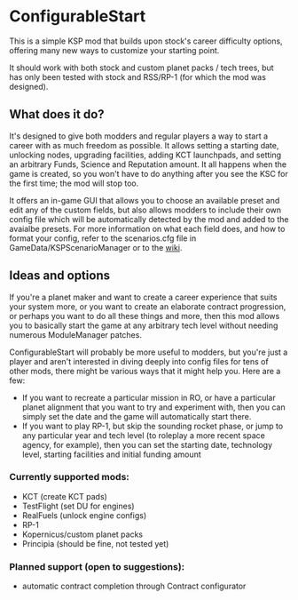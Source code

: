# ConfigurableStart

This is a simple KSP mod that builds upon stock's career difficulty options, offering many new ways to customize your starting point.

It should work with both stock and custom planet packs / tech trees, but has only been tested with stock and RSS/RP-1 (for which the mod was designed).

## What does it do?
It's designed to give both modders and regular players a way to start a career with as much freedom as possible. It allows setting a starting date, unlocking nodes,
upgrading facilities, adding KCT launchpads, and setting an arbitrary Funds, Science and Reputation amount. It all happens when the game is created, so you won't have to
do anything after you see the KSC for the first time; the mod will stop too.

It offers an in-game GUI that allows you to choose an available preset and edit any of the custom fields, but also allows modders to include their own config file which will
be automatically detected by the mod and added to the avaialbe presets. For more information on what each field does, and how to format your config, refer to the scenarios.cfg
file in GameData/KSPScenarioManager or to the [wiki](https://github.com/Standecco/ConfigurableStart/wiki).

## Ideas and options
If you're a planet maker and want to create a career experience that suits your system more, or you want to create an elaborate contract progression, or perhaps you want
to do all these things and more, then this mod allows you to basically start the game at any arbitrary tech level without needing numerous ModuleManager patches.

ConfigurableStart will probably be more useful to modders, but you're just a player and aren't interested in diving deeply into config files for tens of other mods, there might be various
ways that it might help you. Here are a few:
- If you want to recreate a particular mission in RO, or have a particular planet alignment that you want to try and experiment with, then you can simply set the date and the game
will automatically start there.
- If you want to play RP-1, but skip the sounding rocket phase, or jump to any particular year and tech level (to roleplay a more recent space agency, for example), then you can set
the starting date, technology level, starting facilities and initial funding amount 

### Currently supported mods:
- KCT (create KCT pads)
- TestFlight (set DU for engines)
- RealFuels (unlock engine configs)
- RP-1
- Kopernicus/custom planet packs
- Principia (should be fine, not tested yet)

### Planned support (open to suggestions):
- automatic contract completion through Contract configurator

